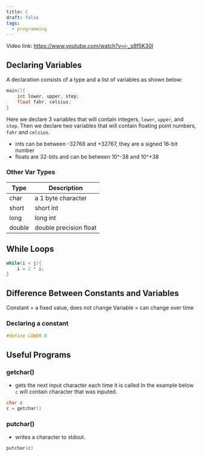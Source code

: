 ```yaml
---
title: C
draft: false
tags:
  - programming
---
```

 Video link: https://www.youtube.com/watch?v=j-_s8f5K30I
## Declaring Variables

A declaration consists of a type and a list of variables as shown below:

```c
main(){
	int lower, upper, step;
	float fahr, celsius;
}
```

Here we declare 3 variables that will contain integers, `lower`, `upper`, and `step`. Then we declare two variables that will contain floating point numbers, `fahr` and `celsius`. 

- ints can be between -32768 and +32767, they are a signed 16-bit number
- floats are 32-bits and can be between 10^-38 and 10^+38
### Other Var Types
| Type   | Description            |
| ------ | ---------------------- |
| char   | a 1 byte character     |
| short  | short int              |
| long   | long int               |
| double | double precision float |

## While Loops
```c
while(i < j){
	i = 2 * i;
}
```

## Difference Between Constants and Variables 
Constant = a fixed value, does not change
Variable = can change over time

### Declaring a constant
```c
#define LOWER 0
```

## Useful Programs
### getchar()
- gets the next input character each time it is called
In the example below `c` will contain character that was inputed.
```c
char c
c = getchar()
```

### putchar()
- writes a character to stdout.
```c
putchar(c)
```

